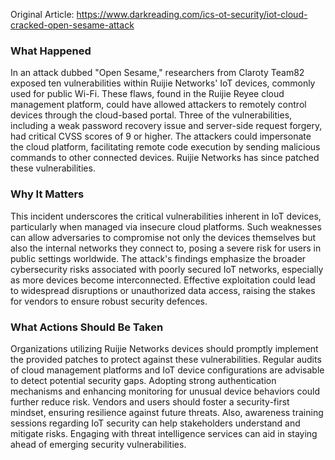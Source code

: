 Original Article: https://www.darkreading.com/ics-ot-security/iot-cloud-cracked-open-sesame-attack

### What Happened

In an attack dubbed "Open Sesame," researchers from Claroty Team82 exposed ten vulnerabilities within Ruijie Networks' IoT devices, commonly used for public Wi-Fi. These flaws, found in the Ruijie Reyee cloud management platform, could have allowed attackers to remotely control devices through the cloud-based portal. Three of the vulnerabilities, including a weak password recovery issue and server-side request forgery, had critical CVSS scores of 9 or higher. The attackers could impersonate the cloud platform, facilitating remote code execution by sending malicious commands to other connected devices. Ruijie Networks has since patched these vulnerabilities.

### Why It Matters

This incident underscores the critical vulnerabilities inherent in IoT devices, particularly when managed via insecure cloud platforms. Such weaknesses can allow adversaries to compromise not only the devices themselves but also the internal networks they connect to, posing a severe risk for users in public settings worldwide. The attack's findings emphasize the broader cybersecurity risks associated with poorly secured IoT networks, especially as more devices become interconnected. Effective exploitation could lead to widespread disruptions or unauthorized data access, raising the stakes for vendors to ensure robust security defences.

### What Actions Should Be Taken

Organizations utilizing Ruijie Networks devices should promptly implement the provided patches to protect against these vulnerabilities. Regular audits of cloud management platforms and IoT device configurations are advisable to detect potential security gaps. Adopting strong authentication mechanisms and enhancing monitoring for unusual device behaviors could further reduce risk. Vendors and users should foster a security-first mindset, ensuring resilience against future threats. Also, awareness training sessions regarding IoT security can help stakeholders understand and mitigate risks. Engaging with threat intelligence services can aid in staying ahead of emerging security vulnerabilities.